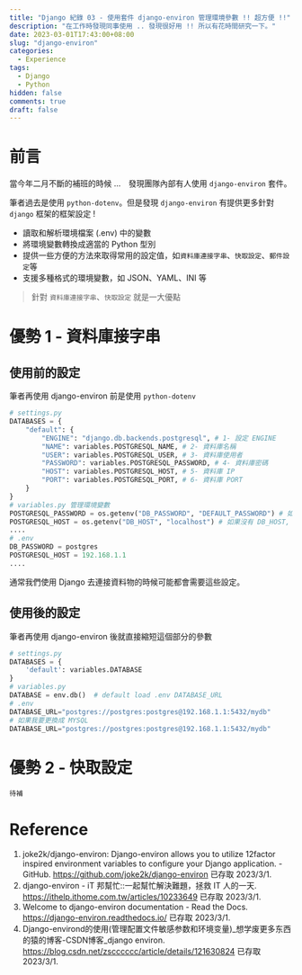 ```yaml
---
title: "Django 紀錄 03 - 使用套件 django-environ 管理環境參數 !! 超方便 !!"
description: "在工作時發現同事使用 .. 發現很好用 !! 所以有花時間研究一下。"
date: 2023-03-01T17:43:00+08:00
slug: "django-environ"
categories:
  - Experience
tags:
  - Django
  - Python
hidden: false
comments: true
draft: false
---
```


# 前言

當今年二月不斷的補班的時候 ...　發現團隊內部有人使用 `django-environ` 套件。

筆者過去是使用 `python-dotenv`。但是發現 `django-environ` 有提供更多針對 `django` 框架的框架設定 !

- 讀取和解析環境檔案 (.env) 中的變數
- 將環境變數轉換成適當的 Python 型別
- 提供一些方便的方法來取得常用的設定值，如`資料庫連接字串`、`快取設定`、`郵件設定`等
- 支援多種格式的環境變數，如 JSON、YAML、INI 等

> 針對 `資料庫連接字串`、`快取設定` 就是一大優點

# 優勢 1 - 資料庫接字串

## 使用前的設定

筆者再使用 django-environ 前是使用 `python-dotenv`

```python
# settings.py
DATABASES = {
    "default": {
        "ENGINE": "django.db.backends.postgresql", # 1- 設定 ENGINE
        "NAME": variables.POSTGRESQL_NAME, # 2- 資料庫名稱
        "USER": variables.POSTGRESQL_USER, # 3- 資料庫使用者
        "PASSWORD": variables.POSTGRESQL_PASSWORD, # 4- 資料庫密碼
        "HOST": variables.POSTGRESQL_HOST, # 5- 資料庫 IP
        "PORT": variables.POSTGRESQL_PORT, # 6- 資料庫 PORT
    }
}
# variables.py 管理環境變數
POSTGRESQL_PASSWORD = os.getenv("DB_PASSWORD", "DEFAULT_PASSWORD") # 如果沒有 DB_PASSWORD, 就是 DEFAULT_PASSWORD
POSTGRESQL_HOST = os.getenv("DB_HOST", "localhost") # 如果沒有 DB_HOST, 就是 localhost
....
# .env
DB_PASSWORD = postgres 
POSTGRESQL_HOST = 192.168.1.1
....
```

通常我們使用 Django 去連接資料物的時候可能都會需要這些設定。

## 使用後的設定

筆者再使用 django-environ 後就直接縮短這個部分的參數

```python
# settings.py
DATABASES = {
    'default': variables.DATABASE
}
# variables.py
DATABASE = env.db()  # default load .env DATABASE_URL
# .env
DATABASE_URL="postgres://postgres:postgres@192.168.1.1:5432/mydb"
# 如果我要更換成 MYSQL
DATABASE_URL="postgres://postgres:postgres@192.168.1.1:5432/mydb"
```



# 優勢 2 - 快取設定

```
待補
```

# Reference
1. joke2k/django-environ: Django-environ allows you to utilize 12factor inspired environment variables to configure your Django application. - GitHub. https://github.com/joke2k/django-environ 已存取 2023/3/1.
2. django-environ - iT 邦幫忙::一起幫忙解決難題，拯救 IT 人的一天. https://ithelp.ithome.com.tw/articles/10233649 已存取 2023/3/1.
3. Welcome to django-environ documentation - Read the Docs. https://django-environ.readthedocs.io/ 已存取 2023/3/1.
4. Django-environd的使用(管理配置文件敏感参数和环境变量)_想学废更多东西的猿的博客-CSDN博客_django environ. https://blog.csdn.net/zscccccc/article/details/121630824 已存取 2023/3/1.